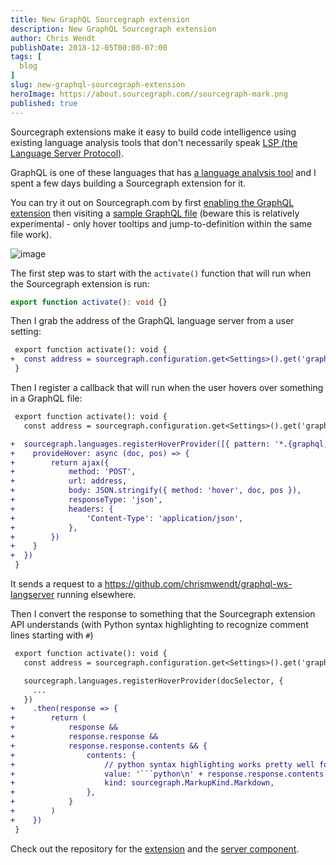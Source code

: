 ```yaml
---
title: New GraphQL Sourcegraph extension
description: New GraphQL Sourcegraph extension
author: Chris Wendt
publishDate: 2018-12-05T00:00-07:00
tags: [
  blog
]
slug: new-graphql-sourcegraph-extension
heroImage: https://about.sourcegraph.com//sourcegraph-mark.png
published: true
---
```


Sourcegraph extensions make it easy to build code intelligence using existing language analysis tools that don't necessarily speak [LSP (the Language Server Protocol)](https://microsoft.github.io/language-server-protocol/specification).

GraphQL is one of these languages that has [a language analysis tool](https://www.npmjs.com/package/@playlyfe/gql) and I spent a few days building a Sourcegraph extension for it.

You can try it out on Sourcegraph.com by first [enabling the GraphQL extension](https://sourcegraph.com/extensions/chris/graphql) then visiting a [sample GraphQL file](https://sourcegraph.com/github.com/chrismwendt/graphql-ws-langserver@master/-/blob/schema.gql#L9:9) (beware this is relatively experimental - only hover tooltips and jump-to-definition within the same file work).

![image](https://user-images.githubusercontent.com/1387653/48732224-e4065280-ebf3-11e8-9689-d17da442728c.png)

The first step was to start with the `activate()` function that will run when the Sourcegraph extension is run:

```typescript
export function activate(): void {}
```

Then I grab the address of the GraphQL language server from a user setting:

```diff
 export function activate(): void {
+  const address = sourcegraph.configuration.get<Settings>().get('graphql.langserver-address')
 }
```

Then I register a callback that will run when the user hovers over something in a GraphQL file:

```diff
 export function activate(): void {
   const address = sourcegraph.configuration.get<Settings>().get('graphql.langserver-address')

+  sourcegraph.languages.registerHoverProvider([{ pattern: '*.{graphql,gql}'}], {
+    provideHover: async (doc, pos) => {
+        return ajax({
+            method: 'POST',
+            url: address,
+            body: JSON.stringify({ method: 'hover', doc, pos }),
+            responseType: 'json',
+            headers: {
+                'Content-Type': 'application/json',
+            },
+        })
+    }
+  })
 }
```

It sends a request to a https://github.com/chrismwendt/graphql-ws-langserver running elsewhere.

Then I convert the response to something that the Sourcegraph extension API understands (with Python syntax highlighting to recognize comment lines starting with `#`)

````diff
 export function activate(): void {
   const address = sourcegraph.configuration.get<Settings>().get('graphql.langserver-address')

   sourcegraph.languages.registerHoverProvider(docSelector, {
     ...
   })
+    .then(response => {
+        return (
+            response &&
+            response.response &&
+            response.response.contents && {
+                contents: {
+                    // python syntax highlighting works pretty well for GraphQL
+                    value: '```python\n' + response.response.contents.join('\n') + '\n```',
+                    kind: sourcegraph.MarkupKind.Markdown,
+                },
+            }
+        )
+    })
 }

````

Check out the repository for the [extension](https://github.com/sourcegraph/sourcegraph-graphql) and the [server component](https://github.com/chrismwendt/graphql-ws-langserver).
